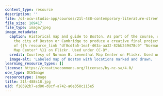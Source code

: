 ```yaml
---
content_type: resource
description: ''
file: /ol-ocw-studio-app/courses/21l-488-contemporary-literature-street-haunting-in-the-global-city-spring-2018/f18392b7ed80d8cfa742a0e358c115e5_21l-488s18.jpg
file_size: 189417
file_type: image/jpeg
image_metadata:
  caption: Historical map and guide to Boston. As part of the course, students 'haunt'
    the city of Boston or Cambridge to produce a creative final project. Courtesy
    of {{% resource_link "df0cdfa5-1eaf-463a-aa32-82bb249478c9" "Norman B. Leventhal
    Map Center" %}} on Flickr. Used under CC-BY.
  credit: Courtesy of Norman B. Leventhal Map Center on Flickr. Used under CC-BY.
  image-alt: 'Labeled map of Boston with locations marked and drawn. '
learning_resource_types: []
license: https://creativecommons.org/licenses/by-nc-sa/4.0/
ocw_type: OCWImage
resourcetype: Image
title: 21l-488s18.jpg
uid: f18392b7-ed80-d8cf-a742-a0e358c115e5
---
```

